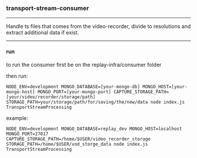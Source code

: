 ### transport-stream-consumer
___

Handle ts files that comes from the video-recorder, divide to resolutions and extract additional data if exist.

___

#### run

to run the consumer first be on the replay-infra/consumer folder

then run:

`NODE_ENV=development MONGO_DATABASE=[your-mongo-db] MONGO_HOST=[your-mongo-host] MONGO_PORT=[your-mongo-port] CAPTURE_STORAGE_PATH=[your/video/recorder/storage/path] STORAGE_PATH=your/storage/path/for/saving/the/new/data node index.js TransportStreamProcessing`

example:

`NODE_ENV=development MONGO_DATABASE=replay_dev MONGO_HOST=localhost MONGO_PORT=27017 CAPTURE_STORAGE_PATH=/home/$USER/video_recorder_storage STORAGE_PATH=/home/$USER/vod_storge_data node index.js TransportStreamProcessing`
